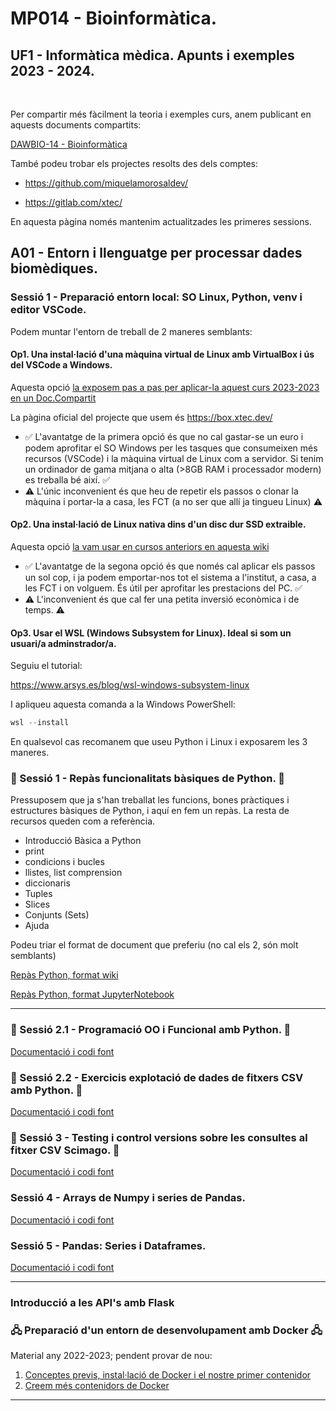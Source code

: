 # MP014 - Bioinformàtica.
## UF1 - Informàtica mèdica. Apunts i exemples 2023 - 2024.
<br/>

Per compartir més fàcilment la teoria i exemples curs, anem publicant en aquests documents compartits:

<a href="https://docs.google.com/document/d/1X-RTtJr6zzcd5WIBLuB50iACn0aA0MpwZEs_ZGhtuEI/edit">DAWBIO-14 - Bioinformàtica</a>

També podeu trobar els projectes resolts des dels comptes:

* https://github.com/miquelamorosaldev/

* https://gitlab.com/xtec/

En aquesta pàgina només mantenim actualitzades les primeres sessions.


## A01 - Entorn i llenguatge per processar dades biomèdiques.

### Sessió 1 - Preparació entorn local: SO Linux, Python, venv i editor VSCode.

Podem muntar l'entorn de treball de 2 maneres semblants:

#### Op1. Una instal·lació d'una màquina virtual de Linux amb VirtualBox i ús del VSCode a Windows.

Aquesta opció <a href="https://docs.google.com/document/d/1q8HR7pqQf4RTePXK9fe7Q-ywn-COaPI4M1mXEn-Y-PQ/edit#heading=h.v2vgeymgts4e">la exposem pas a pas per aplicar-la aquest curs 2023-2023 en un Doc.Compartit</a>

La pàgina oficial del projecte que usem és https://box.xtec.dev/

- ✅ L'avantatge de la primera opció és que no cal gastar-se un euro i podem aprofitar el SO Windows per les  tasques que consumeixen més recursos (VSCode) i la màquina virtual de Linux com a servidor. Si tenim un ordinador de gama mitjana o alta (>8GB RAM i processador modern) es treballa bé així. ✅
- ⚠ L'únic inconvenient és que heu de repetir els passos o clonar la màquina i portar-la a casa, les FCT (a no ser que allí ja tingueu Linux) ⚠

#### Op2. Una instal·lació de Linux nativa dins d'un disc dur SSD extraible. 

Aquesta opció <a href="./UF1_A01_Ses1_PreparacioEntornConda">la vam usar en cursos anteriors en aquesta wiki</a>


- ✅  L'avantatge de la segona opció és que només cal aplicar els passos un sol cop, i ja podem emportar-nos tot el sistema a l'institut, a casa, a les FCT i on volguem. És útil per aprofitar les prestacions del PC. ✅
- ⚠ L'inconvenient és que cal fer una petita inversió econòmica i de temps. ⚠

#### Op3. Usar el WSL (Windows Subsystem for Linux). Ideal si som un usuari/a adminstrador/a.

Seguiu el tutorial:

https://www.arsys.es/blog/wsl-windows-subsystem-linux 

I apliqueu aquesta comanda a la Windows PowerShell:

```powershell
wsl --install
```

En qualsevol cas recomanem que useu Python i Linux i exposarem les 3 maneres.

### 🐍 Sessió 1 - Repàs funcionalitats bàsiques de Python. 🐍

Pressuposem que ja s'han treballat les funcions, bones pràctiques i estructures bàsiques de Python, i aquí en fem un repàs.
La resta de recursos queden com a referència. 
- Introducció Bàsica a Python 
- print
- condicions i bucles
- llistes, list comprension
- diccionaris
- Tuples
- Slices
- Conjunts (Sets)
- Ajuda

Podeu triar el format de document que preferiu (no cal els 2, són molt semblants)

[Repàs Python, format wiki](./A012_RepasPythonPart1 "Repàs Python, part 1")

[Repàs Python, format JupyterNotebook](https://colab.research.google.com/drive/1axvXnQdWhBTO-zTcv_mI6_cK30XPpj3v?authuser=0#scrollTo=XZShFCsbUcVj&uniqifier=1)

<hr/>

### 🐍 Sessió 2.1 - Programació OO i Funcional amb Python. 🐍

[Documentació i codi font](./UF1_S02_POO_Func)

### 🐍 Sessió 2.2 - Exercicis explotació de dades de fitxers CSV amb Python. 🐍

[Documentació i codi font](./UF1_S02_CSV_Scimago)

### 🐍 Sessió 3 - Testing i control versions sobre les consultes al fitxer CSV Scimago. 🐍

[Documentació i codi font](./UF1_S03_Scimago_Tested)

### Sessió 4 - Arrays de Numpy i series de Pandas.

[Documentació i codi font](./UF1_S04_Numpy)

###  Sessió 5 - Pandas: Series i Dataframes.

[Documentació i codi font](./UF1_S05_Pandas1)

<hr/>

### Introducció a les API's amb Flask



### 🖧 Preparació d'un entorn de desenvolupament amb Docker 🖧

Material any 2022-2023; pendent provar de nou:

1. [Conceptes previs, instal·lació de Docker i el nostre primer contenidor](./UF2_Sessions1+2_Docker)
2. [Creem més contenidors de Docker](./UF2_Sessions2+3_Docker)

<hr/>

